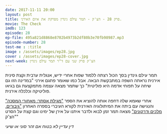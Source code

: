 ```yaml
---
date: 2017-11-11 20:00
layout: post
title: פרק 28 - הצ'ק - תמר עילם גינדין מפרקת את איום האירני.
movie: The Check
imdb: 123
episode: 28
ep-file: 495a821d8868e8702b4973b2df80b3e70fb98987.mp3
episode-number: 28
test-me : :title
image : /assets/images/ep28.jpg
cover : /assets/images/ep28-cover.jpg
next-week: הצ'ק פרק שני עם ד"ר תמר עילם גינדין
---
```

תמר עילם גינדין בסך הכול רצתה ללמוד שפות
אחרי ידיש, אנגלית ערבית וקצת סינית אירנית נראתה השפה במתבקשת הבאה.
אבל כמו שאומר פתגם אירני "במדינה הזו גם שיחה על תפוחי אדמה היא פוליטית" כך שתמר מצאה עצמה מתמקצעת גם בגיאו פוליטיקה וכלכלה אירנית.
 

אחרי שאמא שלה דחפה אותה להוציא את הספר ["מגילת אסתר: מאחורי המסכה"](https://www.zeresh.co.il/books/esther/)
והנגישה עם ביתה את המיתולוגיה האירנית לקורא העיברי בספרה האחרון ["גיבורים, מלכים ודרקונים"](https://www.zeresh.co.il/books/mythology/)
מצאה תמר זמן לבוא ולדבר איתנו על אירן של ימינו וגם קצת על הסרט "הצ'ק"
 
*דין עדיין לא בטוח אם זהר סוני או שיעי*
